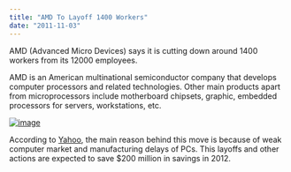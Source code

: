 ```yaml
---
title: "AMD To Layoff 1400 Workers"
date: "2011-11-03"
---
```


AMD (Advanced Micro Devices) says it is cutting down around 1400 workers from its 12000 employees.

AMD is an American multinational semiconductor company that develops computer processors and related technologies. Other main products apart from microprocessors include motherboard chipsets, graphic, embedded processors for servers, workstations, etc.

[![image](http://lh5.ggpht.com/-u7U8C2OFfxw/TrMKhrSb71I/AAAAAAAAGX8/sWSmMW0Ki0c/image_thumb%25255B2%25255D.png?imgmax=800 "image")](http://lh3.ggpht.com/-I_vSzA3hHs8/TrMKgxHowzI/AAAAAAAAGX0/T1JoN4mLKT0/s1600-h/image%25255B4%25255D.png)

According to [Yahoo](http://old.news.yahoo.com/s/ap/20111103/ap_on_hi_te/us_amd_job_cuts), the main reason behind this move is because of weak computer market and manufacturing delays of PCs. This layoffs and other actions are expected to save $200 million in savings in 2012.
